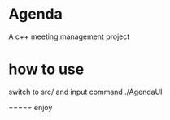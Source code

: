Agenda
======

A c++ meeting management project

how to use
=====
switch to src/ and input command ./AgendaUI

=====
enjoy

